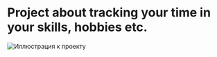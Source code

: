 # Project about tracking your time in your skills, hobbies etc.
![Иллюстрация к проекту](https://github.com/Rinat7002/TrackerHobbies/blob/main/main-page.png)
